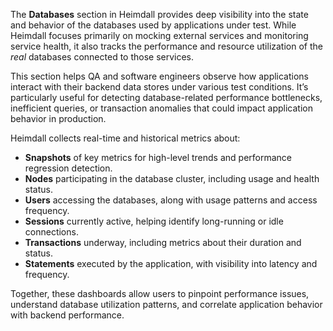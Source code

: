 The **Databases** section in Heimdall provides deep visibility into the state and behavior of the databases used by applications under test. While Heimdall focuses primarily on mocking external services and monitoring service health, it also tracks the performance and resource utilization of the *real* databases connected to those services.

This section helps QA and software engineers observe how applications interact with their backend data stores under various test conditions. It’s particularly useful for detecting database-related performance bottlenecks, inefficient queries, or transaction anomalies that could impact application behavior in production.

Heimdall collects real-time and historical metrics about:

* **Snapshots** of key metrics for high-level trends and performance regression detection.
* **Nodes** participating in the database cluster, including usage and health status.
* **Users** accessing the databases, along with usage patterns and access frequency.
* **Sessions** currently active, helping identify long-running or idle connections.
* **Transactions** underway, including metrics about their duration and status.
* **Statements** executed by the application, with visibility into latency and frequency.

Together, these dashboards allow users to pinpoint performance issues, understand database utilization patterns, and correlate application behavior with backend performance.
